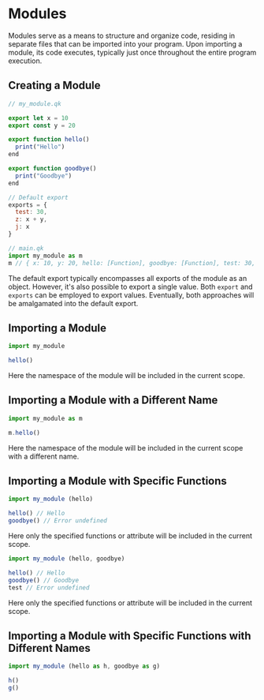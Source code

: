 # Modules

Modules serve as a means to structure and organize code, residing in separate files that can be imported into your program. Upon importing a module, its code executes, typically just once throughout the entire program execution.

## Creating a Module

```js
// my_module.qk

export let x = 10
export const y = 20

export function hello()
  print("Hello")
end

export function goodbye()
  print("Goodbye")
end

// Default export
exports = {
  test: 30,
  z: x + y,
  j: x
}

// main.qk
import my_module as m
m // { x: 10, y: 20, hello: [Function], goodbye: [Function], test: 30, z: 30, j: 10 }
```

The default export typically encompasses all exports of the module as an object. However, it's also possible to export a single value. Both `export` and `exports` can be employed to export values. Eventually, both approaches will be amalgamated into the default export.

## Importing a Module

```js
import my_module

hello()
```

Here the namespace of the module will be included in the current scope.

## Importing a Module with a Different Name

```js
import my_module as m

m.hello()
```

Here the namespace of the module will be included in the current scope with a different name.

## Importing a Module with Specific Functions

```js
import my_module (hello)

hello() // Hello
goodbye() // Error undefined
```

Here only the specified functions or attribute will be included in the current scope.

```js
import my_module (hello, goodbye)

hello() // Hello
goodbye() // Goodbye
test // Error undefined
```

Here only the specified functions or attribute will be included in the current scope.

## Importing a Module with Specific Functions with Different Names

```js
import my_module (hello as h, goodbye as g)

h()
g()
```

